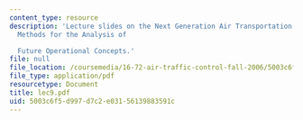 ```yaml
---
content_type: resource
description: 'Lecture slides on the Next Generation Air Transportation System Initiative:
  Methods for the Analysis of

  Future Operational Concepts.'
file: null
file_location: /coursemedia/16-72-air-traffic-control-fall-2006/5003c6f5d997d7c2e03156139883591c_lec9.pdf
file_type: application/pdf
resourcetype: Document
title: lec9.pdf
uid: 5003c6f5-d997-d7c2-e031-56139883591c
---
```

